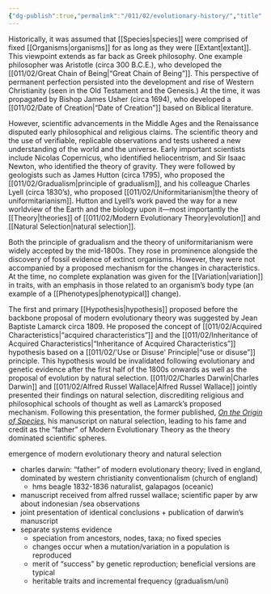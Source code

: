 ```yaml
---
{"dg-publish":true,"permalink":"/011/02/evolutionary-history/","title":"Evolutionary History","tags":["BIOL422"],"noteIcon":"fallback","created":"2024-09-26T13:45:04.084-07:00","updated":"2024-09-26T15:17:58.811-07:00"}
---
```


Historically, it was assumed that [[Species\|species]] were comprised of fixed [[Organisms\|organisms]] for as long as they were [[Extant\|extant]]. This viewpoint extends as far back as Greek philosophy. One example philosopher was Aristotle (circa 300 B.C.E.), who developed the [[011/02/Great Chain of Being\|“Great Chain of Being”]]. This perspective of permanent perfection persisted into the development and rise of Western Christianity (seen in the Old Testament and the Genesis.) At the time, it was propagated by Bishop James Usher (circa 1694), who developed a [[011/02/Date of Creation\|“Date of Creation”]] based on Biblical literature.

However, scientific advancements in the Middle Ages and the Renaissance disputed early philosophical and religious claims. The scientific theory and the use of verifiable, replicable observations and tests ushered a new understanding of the world and the universe. Early important scientists include Nicolas Copernicus, who identified heliocentrism, and Sir Isaac Newton, who identified the theory of gravity. They were followed by geologists such as James Hutton (circa 1795), who proposed the [[011/02/Gradualism\|principle of gradualism]], and his colleague Charles Lyell (circa 1830’s), who proposed [[011/02/Uniformitarianism\|the theory of uniformitarianism]]. Hutton and Lyell’s work paved the way for a new worldview of the Earth and the biology upon it—most importantly the [[Theory\|theories]] of [[011/02/Modern Evolutionary Theory\|evolution]] and [[Natural Selection\|natural selection]].

Both the principle of gradualism and the theory of uniformitarianism were widely accepted by the mid-1800s. They rose in prominence alongside the discovery of fossil evidence of extinct organisms. However, they were not accompanied by a proposed mechanism for the changes in characteristics. At the time, no complete explanation was given for the [[Variation\|variation]] in traits, with an emphasis in those related to an organism’s body type (an example of a [[Phenotypes\|phenotypical]] change).

The first and primary [[Hypothesis\|hypothesis]] proposed before the backbone proposal of modern evolutionary theory was suggested by Jean Baptiste Lamarck circa 1809. He proposed the concept of [[011/02/Acquired Characteristics\|“acquired characteristics”]] and the [[011/02/Inheritance of Acquired Characteristics\|“Inheritance of Acquired Characteristics”]] hypothesis based on a [[011/02/'Use or Disuse' Principle\|“use or disuse”]] principle. This hypothesis would be invalidated following evolutionary and genetic evidence after the first half of the 1800s onwards as well as the proposal of evolution by natural selection. [[011/02/Charles Darwin\|Charles Darwin]] and [[011/02/Alfred Russel Wallace\|Alfred Russel Wallace]] jointly presented their findings on natural selection, discrediting religious and philosophical schools of thought as well as Lamarck’s proposed mechanism. Following this presentation, the former published, *[On the Origin of Species,](https://www.gutenberg.org/files/1228/1228-h/1228-h.htm)* his manuscript on natural selection, leading to his fame and credit as the “father” of Modern Evolutionary Theory as the theory dominated scientific spheres.

emergence of modern evolutionary theory and natural selection
- charles darwin: “father” of modern evolutionary theory; lived in england, dominated by western christianity conventionalism (church of england)
	- hms beagle 1832-1836 naturalist, galapagos (oceanic)
- manuscript received from alfred russel wallace; scientific paper by arw about indonesian /sea observations
- joint presentation of identical conclusions + publication of darwin’s manuscript
- separate systems evidence
	- speciation from ancestors, nodes, taxa; no fixed species
	- changes occur when a mutation/variation in a population is reproduced
	- merit of “success” by genetic reproduction; beneficial versions are typical
	- heritable traits and incremental frequency (gradualism/uni)